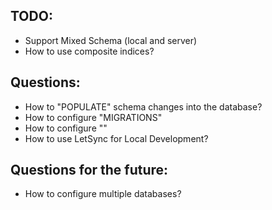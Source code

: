 ## TODO:

- Support Mixed Schema (local and server)
- How to use composite indices?


## Questions:

- How to "POPULATE" schema changes into the database?
- How to configure "MIGRATIONS"
- How to configure ""
- How to use LetSync for Local Development?

## Questions for the future:

- How to configure multiple databases?